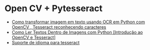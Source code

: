 # Open CV + Pytesseract


- [Como transformar imagem em texto usando OCR em Python com OpenCV , Tesseract reconhecendo caracteres](https://www.youtube.com/watch?v=GMqFZ7f0dy4)
- [Como Ler Textos Dentro de Imagens com Python [Introdução ao OpenCV e Tesseract]](https://youtu.be/Wx3SyNwZtsA)
- [Suporte de idioma para tesseract](https://github.com/tesseract-ocr/tessdata)
